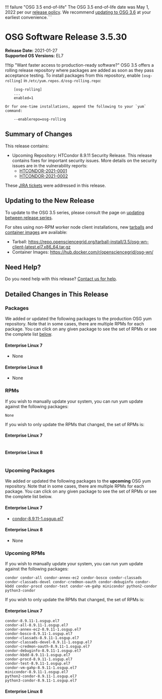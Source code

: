 !!! failure "OSG 3.5 end-of-life"
    The OSG 3.5 end-of-life date was May 1, 2022 per our
    [release policy](https://opensciencegrid.org/technology/policy/release-series/).
    We recommend
    [updating to OSG 3.6](../updating-to-osg-36.md)
    at your earliest convenience.```

OSG Software Release 3.5.30
===========================

**Release Date:** 2021-01-27    
**Supported OS Versions:** EL7

!!!tip "Want faster access to production-ready software?"
    OSG 3.5 offers a rolling release repository where packages are added as soon as they pass acceptance testing.
    To install packages from this repository, enable `[osg-rolling]` in `/etc/yum.repos.d/osg-rolling.repo`:

        [osg-rolling]
        ...
        enabled=1

    Or for one-time installations, append the following to your `yum` command:

        --enablerepo=osg-rolling

Summary of Changes
------------------

This release contains:

-   Upcoming Repository: HTCondor 8.9.11 Security Release. This release contains fixes for important security issues. More details on the security issues are in the vulnerability reports:
    -   [HTCONDOR-2021-0001](http://htcondor.org/security/vulnerabilities/HTCONDOR-2021-0001.html)
    -   [HTCONDOR-2021-0002](http://htcondor.org/security/vulnerabilities/HTCONDOR-2021-0002.html)

These
[JIRA tickets](https://opensciencegrid.atlassian.net/issues/?jql=project%20%3D%20SOFTWARE%20AND%20fixVersion%20in%20(3.5.30-upcoming)%20ORDER%20BY%20priority%20DESC%2C%20key%20DESC)
were addressed in this release.

Updating to the New Release
---------------------------

To update to the OSG 3.5 series, please consult the page on
[updating between release series](../updating-to-osg-35.md).

For sites using non-RPM worker node client installations, new [tarballs](../../worker-node/install-wn-tarball.md) and
[container images](../../worker-node/using-wn-containers.md) are available:

- Tarball: <https://repo.opensciencegrid.org/tarball-install/3.5/osg-wn-client-latest.el7.x86_64.tar.gz>
- Container Images: <https://hub.docker.com/r/opensciencegrid/osg-wn/>

Need Help?
----------

Do you need help with this release? [Contact us for help](../../common/help.md).

Detailed Changes in This Release
--------------------------------

### Packages

We added or updated the following packages to the production OSG yum repository.
Note that in some cases, there are multiple RPMs for each package.
You can click on any given package to see the set of RPMs or see the complete list [below](#rpms).

#### Enterprise Linux 7

-   None

#### Enterprise Linux 8

-   None

### RPMs

If you wish to manually update your system, you can run yum update against the following packages:

    None

If you wish to only update the RPMs that changed, the set of RPMs is:

#### Enterprise Linux 7

``` file
```

#### Enterprise Linux 8

``` file
```

### Upcoming Packages

We added or updated the following packages to the **upcoming** OSG yum repository. Note that in some cases, there are multiple RPMs for each package. You can click on any given package to see the set of RPMs or see the complete list below.

#### Enterprise Linux 7

-   [condor-8.9.11-1.osgup.el7](https://koji.chtc.wisc.edu/koji/search?match=glob&type=build&terms=condor-8.9.11-1.osgup.el7)

#### Enterprise Linux 8

-   None

### Upcoming RPMs

If you wish to manually update your system, you can run yum update against the following packages:

    condor condor-all condor-annex-ec2 condor-bosco condor-classads condor-classads-devel condor-credmon-oauth condor-debuginfo condor-kbdd condor-procd condor-test condor-vm-gahp minicondor python2-condor python3-condor 

If you wish to only update the RPMs that changed, the set of RPMs is:

#### Enterprise Linux 7

``` file
condor-8.9.11-1.osgup.el7
condor-all-8.9.11-1.osgup.el7
condor-annex-ec2-8.9.11-1.osgup.el7
condor-bosco-8.9.11-1.osgup.el7
condor-classads-8.9.11-1.osgup.el7
condor-classads-devel-8.9.11-1.osgup.el7
condor-credmon-oauth-8.9.11-1.osgup.el7
condor-debuginfo-8.9.11-1.osgup.el7
condor-kbdd-8.9.11-1.osgup.el7
condor-procd-8.9.11-1.osgup.el7
condor-test-8.9.11-1.osgup.el7
condor-vm-gahp-8.9.11-1.osgup.el7
minicondor-8.9.11-1.osgup.el7
python2-condor-8.9.11-1.osgup.el7
python3-condor-8.9.11-1.osgup.el7
```

#### Enterprise Linux 8

``` file
```
